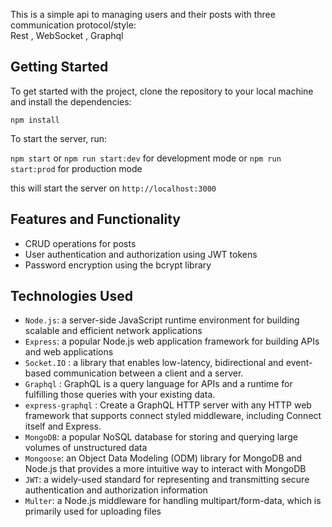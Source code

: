 
This is a simple api to managing users and their posts with three communication protocol/style:\
Rest , WebSocket , Graphql

## Getting Started

To get started with the project, clone the repository to your local machine and install the dependencies:

`npm install`

To start the server, run:

`npm start` or `npm run start:dev` for development mode or `npm run start:prod` for production mode

this will start the server on `http://localhost:3000`

## Features and Functionality

- CRUD operations for posts
- User authentication and authorization using JWT tokens
- Password encryption using the bcrypt library
  
## Technologies Used

- `Node.js`: a server-side JavaScript runtime environment for building scalable and efficient network applications
- `Express`: a popular Node.js web application framework for building APIs and web applications
- `Socket.IO` :  a library that enables low-latency, bidirectional and event-based communication between a client and a server.
- `Graphql` : GraphQL is a query language for APIs and a runtime for fulfilling those queries with your existing data.
- `express-graphql` : Create a GraphQL HTTP server with any HTTP web framework that supports connect styled middleware, including Connect itself and Express.
- `MongoDB`: a popular NoSQL database for storing and querying large volumes of unstructured data
- `Mongoose`: an Object Data Modeling (ODM) library for MongoDB and Node.js that provides a more intuitive way to interact with MongoDB
- `JWT`: a widely-used standard for representing and transmitting secure authentication and authorization information
- `Multer`: a Node.js middleware for handling multipart/form-data, which is primarily used for uploading files
